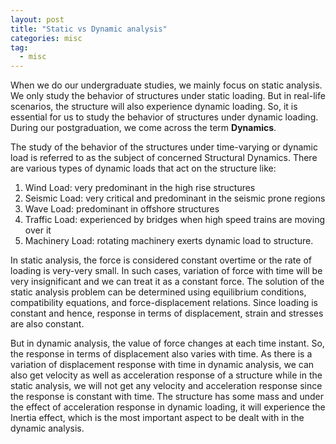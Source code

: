 ```yaml
---
layout: post
title: "Static vs Dynamic analysis"
categories: misc
tag: 
  - misc
---
```


When we do our undergraduate studies, we mainly focus on static analysis. We only study the behavior of structures under static loading. But in real-life scenarios, the structure will also experience dynamic loading. So, it is essential for us to study the behavior of structures under dynamic loading. During our postgraduation, we come across the term **Dynamics**.

The study of the behavior of the structures under time-varying or dynamic load is referred to as the subject of concerned Structural Dynamics. There are various types of dynamic loads that act on the structure like:

1. Wind Load: very predominant in the high rise structures
2. Seismic Load: very critical and predominant in the seismic prone regions
3. Wave Load: predominant in offshore structures
4. Traffic Load: experienced by bridges when high speed trains are moving over it
5. Machinery Load: rotating machinery exerts dynamic load to structure.

In static analysis, the force is considered constant overtime or the rate of loading is very-very small. In such cases, variation of force with time will be very insignificant and we can treat it as a constant force. The solution of the static analysis problem can be determined using equilibrium conditions, compatibility equations, and force-displacement relations. Since loading is constant and hence, response in terms of displacement, strain and stresses are also constant.

But in dynamic analysis, the value of force changes at each time instant. So, the response in terms of displacement also varies with time. As there is a variation of displacement response with time in dynamic analysis, we can also get velocity as well as acceleration response of a structure while in the static analysis, we will not get any velocity and acceleration response since the response is constant with time. The structure has some mass and under the effect of acceleration response in dynamic loading, it will experience the Inertia effect, which is the most important aspect to be dealt with in the dynamic analysis.
